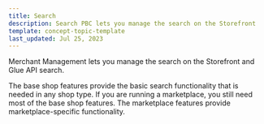 ```yaml
---
title: Search
description: Search PBC lets you manage the search on the Storefront
template: concept-topic-template
last_updated: Jul 25, 2023
---
```


Merchant Management lets you manage the search on the Storefront and Glue API search.

The base shop features provide the basic search functionality that is needed in any shop type. If you are running a marketplace, you still need most of the base shop features. The marketplace features provide marketplace-specific functionality.
